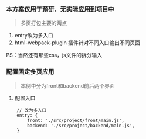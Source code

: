 ### 本方案仅用于预研，无实际应用到项目中
> 多页打包主要的两点
1. entry改为多入口
2. html-webpack-plugin 插件针对不同入口输出不同页面

PS：当然还有那些css，js文件的拆分输入  

### 配置固定多页应用
> 本例中分为front和backend前后两个界面

1. 配置入口
```
    // 改为多入口
    entry: {
        front: './src/project/front/main.js',
        backend: './src/project/backend/main.js',
    }
```


 